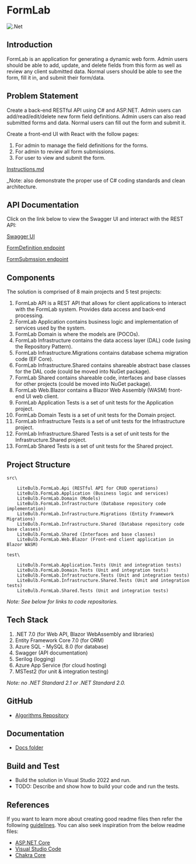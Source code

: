 # FormLab

![.Net](https://img.shields.io/badge/.NET-5C2D91?style=for-the-badge&logo=.net&logoColor=white)

## Introduction

FormLab is an application for generating a dynamic web form.  Admin users should be able to add, update, and delete fields from this form as well as review any client submitted data.  Normal users should be able to see the form, fill it in, and submit their form/data.

## Problem Statement

Create a back-end RESTful API using C# and ASP.NET.  Admin users can add/read/edit/delete new form field definitions.  Admin users can also read submitted forms and data.  Normal users can fill out the form and submit it.

Create a front-end UI with React with the follow pages:

1. For admin to manage the field definitions for the forms.
2. For admin to review all form submissions.
3. For user to view and submit the form.

[Instructions.md](docs/Instructions.md)

_Note: also demonstrate the proper use of C# coding standards and clean architecture.

## API Documentation

Click on the link below to view the Swagger UI and interact with the REST API:

[Swagger UI](https://formlabapi.azurewebsites.net/swagger/index.html)

[FormDefinition endpoint](https://formlabapi.azurewebsites.net/api/v1/formdefinitions)

[FormSubmssion endpoint](https://formlabapi.azurewebsites.net/api/v1/formsubmissions)

## Components

The solution is comprised of 8 main projects and 5 test projects:
1. FormLab API is a REST API that allows for client applications to interact with the FormLab system.  Provides data access and back-end processing.
2. FormLab Application contains business logic and implementation of services used by the system.
3. FormLab Domain is where the models are (POCOs).
4. FormLab Infrastructure contains the data access layer (DAL) code (using the Repository Pattern).
5. FormLab Infrastructure.Migrations contains database schema migration code (EF Core).
6. FormLab Infrastructure.Shared contains shareable abstract base classes for the DAL code (could be moved into NuGet package).
7. FormLab Shared contains shareable code, interfaces and base classes for other projects (could be moved into NuGet package).
8. FormLab Web.Blazor contains a Blazor Web Assembly (WASM) front-end UI web client.
9. FormLab Application Tests is a set of unit tests for the Application project.
10. FormLab Domain Tests is a set of unit tests for the Domain project.
11. FormLab Infrastructure Tests is a set of unit tests for the Infrastructure project.
12. FormLab Infrastructure.Shared Tests is a set of unit tests for the Infrastructure.Shared project.
13. FormLab Shared Tests is a set of unit tests for the Shared project.

## Project Structure

```
src\

    LiteBulb.FormLab.Api (RESTful API for CRUD operations)
    LiteBulb.FormLab.Application (Business logic and services)
    LiteBulb.FormLab.Domain (Models)
    LiteBulb.FormLab.Infrastructure (Database repository code implementation)
    LiteBulb.FormLab.Infrastructure.Migrations (Entity Framework Migrations)
    LiteBulb.FormLab.Infrastructure.Shared (Database repository code base classes)
    LiteBulb.FormLab.Shared (Interfaces and base classes)
    LiteBulb.FormLab.Web.Blazor (Front-end client application in Blazor WASM)

test\

    LiteBulb.FormLab.Application.Tests (Unit and integration tests)
    LiteBulb.FormLab.Domain.Tests (Unit and integration tests)
    LiteBulb.FormLab.Infrastructure.Tests (Unit and integration tests)
    LiteBulb.FormLab.Infrastructure.Shared.Tests (Unit and integration tests)
    LiteBulb.FormLab.Shared.Tests (Unit and integration tests)
```

_Note: See below for links to code repositories._

## Tech Stack

1. .NET 7.0 (for Web API, Blazor WebAssembly and libraries)
2. Entity Framework Core 7.0 (for ORM)
3. Azure SQL - MySQL 8.0 (for database)
4. Swagger (API documentation)
5. Serilog (logging)
6. Azure App Service (for cloud hosting)
7. MSTest2 (for unit & integration testing)

_Note: no .NET Standard 2.1 or .NET Standard 2.0._

## GitHub

- [Algorithms Repository](https://github.com/MrJohnB/FormLab)

## Documentation

- [Docs folder](docs)

## Build and Test

- Build the solution in Visual Studio 2022 and run.
- TODO: Describe and show how to build your code and run the tests.

## References

If you want to learn more about creating good readme files then refer the following [guidelines](https://docs.microsoft.com/en-us/azure/devops/repos/git/create-a-readme?view=azure-devops). You can also seek inspiration from the below readme files:
- [ASP.NET Core](https://github.com/aspnet/Home)
- [Visual Studio Code](https://github.com/Microsoft/vscode)
- [Chakra Core](https://github.com/Microsoft/ChakraCore)
